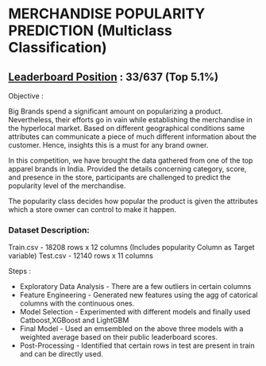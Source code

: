 # MERCHANDISE POPULARITY PREDICTION (Multiclass Classification)

## [Leaderboard Position](https://www.machinehack.com/hackathons/merchandise_popularity_prediction_challenge/leaderboard) : 33/637 (Top 5.1%) 

Objective :

Big Brands spend a significant amount on popularizing a product. Nevertheless, their efforts go in vain while establishing the merchandise in the hyperlocal market. Based on different geographical conditions same attributes can communicate a piece of much different information about the customer. Hence, insights this is a must for any brand owner.

In this competition, we have brought the data gathered from one of the top apparel brands in India. Provided the details concerning category, score, and presence in the store, participants are challenged to predict the popularity level of the merchandise. 

The popularity class decides how popular the product is given the attributes which a store owner can control to make it happen.

 
### Dataset Description:
Train.csv - 18208 rows x 12 columns (Includes popularity Column as Target variable)
Test.csv - 12140 rows x 11 columns

Steps :

- Exploratory Data Analysis - There are a few outliers in certain columns
- Feature Engineering - Generated new features using the agg of catorical columns with the continuous ones.
- Model Selection - Experimented with different models and finally used Catboost,XGBoost and LightGBM
- Final Model - Used an emsembled on the above three models with a weighted average based on their public leaderboard scores.
- Post-Processing - Identified that certain rows in test are present in train and can be directly used.
